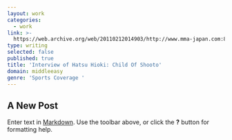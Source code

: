 ```yaml
---
layout: work
categories:
  - work
link: >-
  https://web.archive.org/web/20110212014903/http://www.mma-japan.com:80/index.php?option=com_content&view=article&id=360:the-child-of-shooto&catid=50:sengoku&Itemid=94
type: writing
selected: false
published: true
title: 'Interview of Hatsu Hioki: Child Of Shooto'
domain: middleeasy
genre: 'Sports Coverage '
---
```

## A New Post

Enter text in [Markdown](http://daringfireball.net/projects/markdown/). Use the toolbar above, or click the **?** button for formatting help.
